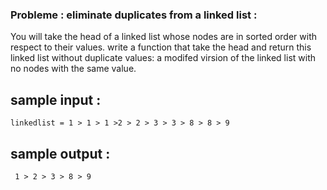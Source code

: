 ### Probleme : eliminate duplicates from a linked list : 

  You will take the head of a linked list whose nodes are in sorted order
with respect to their values. write a function that take the head and return this 
linked list without duplicate values: a modifed virsion of the linked list with no 
nodes  with the same value.

## sample input :
`
linkedlist = 1 > 1 > 1 >2 > 2 > 3 > 3 > 8 > 8 > 9 `

## sample output :
`
1 > 2 > 3 > 8 > 9`
